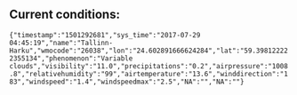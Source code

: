 ## Current conditions: 
 ``` {"timestamp":"1501292681","sys_time":"2017-07-29 04:45:19","name":"Tallinn-Harku","wmocode":"26038","lon":"24.602891666624284","lat":"59.398122222355134","phenomenon":"Variable clouds","visibility":"11.0","precipitations":"0.2","airpressure":"1008.8","relativehumidity":"99","airtemperature":"13.6","winddirection":"183","windspeed":"1.4","windspeedmax":"2.5","NA":"","NA":""} ```
